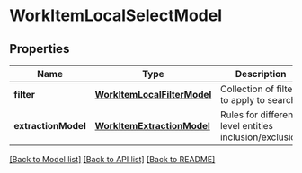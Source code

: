 # WorkItemLocalSelectModel

## Properties
Name | Type | Description | Notes
------------ | ------------- | ------------- | -------------
**filter** | [**WorkItemLocalFilterModel**](WorkItemLocalFilterModel.md) | Collection of filters to apply to search | [optional] 
**extractionModel** | [**WorkItemExtractionModel**](WorkItemExtractionModel.md) | Rules for different level entities inclusion/exclusion | [optional] 

[[Back to Model list]](../README.md#documentation-for-models) [[Back to API list]](../README.md#documentation-for-api-endpoints) [[Back to README]](../README.md)


